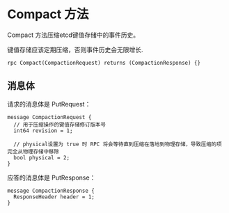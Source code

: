 # Compact 方法

Compact 方法压缩etcd键值存储中的事件历史。

键值存储应该定期压缩，否则事件历史会无限增长.

```grpc
rpc Compact(CompactionRequest) returns (CompactionResponse) {}
```

## 消息体

请求的消息体是 PutRequest：

```grpc
message CompactionRequest {
  // 用于压缩操作的键值存储修订版本号
  int64 revision = 1;

  // physical设置为 true 时 RPC 将会等待直到压缩在落地到物理存储，导致压缩的项完全从物理存储中移除
  bool physical = 2;
}
```

应答的消息体是 PutResponse：

```grpc
message CompactionResponse {
  ResponseHeader header = 1;
}
```


